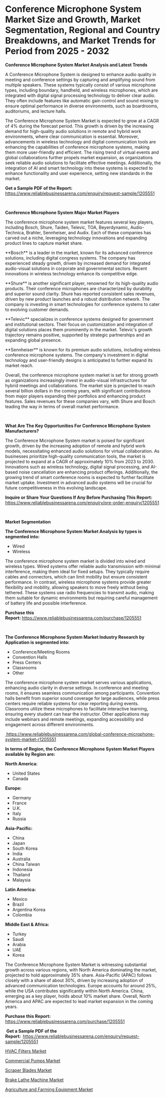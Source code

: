 <p><h1>Conference Microphone System Market Size and Growth, Market Segmentation, Regional and Country Breakdowns, and Market Trends for Period from 2025 -  2032</h1></p><p><strong>Conference Microphone System Market Analysis and Latest Trends</strong></p>
<p><p>A Conference Microphone System is designed to enhance audio quality in meeting and conference settings by capturing and amplifying sound from multiple speakers. These systems typically consist of various microphone types, including boundary, handheld, and wireless microphones, which are integrated with digital signal processing technology to deliver clear audio. They often include features like automatic gain control and sound mixing to ensure optimal performance in diverse environments, such as boardrooms, auditoriums, and lecture halls.</p><p>The Conference Microphone System Market is expected to grow at a CAGR of 4% during the forecast period. This growth is driven by the increasing demand for high-quality audio solutions in remote and hybrid work environments, where clear communication is essential. Moreover, advancements in wireless technology and digital communication tools are enhancing the capabilities of conference microphone systems, making them more user-friendly and efficient. The rising trend of virtual events and global collaborations further propels market expansion, as organizations seek reliable audio solutions to facilitate effective meetings. Additionally, the integration of AI and smart technology into these systems is expected to enhance functionality and user experience, setting new standards in the market.</p></p>
<p><strong>Get a Sample PDF of the Report:&nbsp;</strong> <a href="https://www.reliablebusinessarena.com/enquiry/request-sample/1205551?utm_campaign=3569&utm_medium=2&utm_source=Github&utm_content=ia&utm_term=26032025&utm_id=conference-microphone-system">https://www.reliablebusinessarena.com/enquiry/request-sample/1205551</a></p>
<p>&nbsp;</p>
<p><strong>Conference Microphone System Major Market Players</strong></p>
<p><p>The conference microphone system market features several key players, including Bosch, Shure, Taiden, Televic, TOA, Beyerdynamic, Audio-Technica, Brahler, Sennheiser, and Audix. Each of these companies has carved out a niche, leveraging technology innovations and expanding product lines to capture market share.</p><p>**Bosch** is a leader in the market, known for its advanced conference solutions, including digital congress systems. The company has experienced steady growth, driven by increased demand for integrated audio-visual solutions in corporate and governmental sectors. Recent innovations in wireless technology enhance its competitive edge.</p><p>**Shure** is another significant player, renowned for its high-quality audio products. Their conference microphones are characterized by durability and superior sound clarity. Shure has reported consistent sales revenues, driven by new product launches and a robust distribution network. The company is investing in smart technologies for conference systems to cater to evolving customer demands.</p><p>**Televic** specializes in conference systems designed for government and institutional sectors. Their focus on customization and integration of digital solutions places them prominently in the market. Televic's growth trajectory remains positive, supported by strategic partnerships and an expanding global presence.</p><p>**Sennheiser** is known for its premium audio solutions, including wireless conference microphone systems. The company's investment in digital technology and user-friendly designs is anticipated to further expand its market reach. </p><p>Overall, the conference microphone system market is set for strong growth as organizations increasingly invest in audio-visual infrastructures for hybrid meetings and collaborations. The market size is projected to reach several billion dollars in the coming years, with significant contributions from major players expanding their portfolios and enhancing product features. Sales revenues for these companies vary, with Shure and Bosch leading the way in terms of overall market performance.</p></p>
<p>&nbsp;</p>
<p><strong>What Are The Key Opportunities For Conference Microphone System Manufacturers?</strong></p>
<p><p>The Conference Microphone System market is poised for significant growth, driven by the increasing adoption of remote and hybrid work models, necessitating enhanced audio solutions for virtual collaboration. As businesses prioritize high-quality communication tools, the market is projected to expand at a CAGR of approximately 10% from 2023 to 2030. Innovations such as wireless technology, digital signal processing, and AI-based noise cancellation are enhancing product offerings. Additionally, the growing trend of smart conference rooms is expected to further facilitate market uptake. Investment in advanced audio systems will be crucial for future competitiveness in this evolving landscape.</p></p>
<p><strong>Inquire or Share Your Questions If Any Before Purchasing This Report:</strong> <a href="https://www.reliablebusinessarena.com/enquiry/pre-order-enquiry/1205551?utm_campaign=3569&utm_medium=2&utm_source=Github&utm_content=ia&utm_term=26032025&utm_id=conference-microphone-system">https://www.reliablebusinessarena.com/enquiry/pre-order-enquiry/1205551</a></p>
<p>&nbsp;</p>
<p><strong>Market Segmentation</strong></p>
<p><strong>The Conference Microphone System Market Analysis by types is segmented into:</strong></p>
<p><ul><li>Wired</li><li>Wireless</li></ul></p>
<p><p>The conference microphone system market is divided into wired and wireless types. Wired systems offer reliable audio transmission with minimal interference, making them ideal for fixed setups. They typically require cables and connectors, which can limit mobility but ensure consistent performance. In contrast, wireless microphone systems provide greater flexibility and mobility, allowing speakers to move freely without being tethered. These systems use radio frequencies to transmit audio, making them suitable for dynamic environments but requiring careful management of battery life and possible interference.</p></p>
<p><strong>Purchase this Report:&nbsp;</strong><a href="https://www.reliablebusinessarena.com/purchase/1205551?utm_campaign=3569&utm_medium=2&utm_source=Github&utm_content=ia&utm_term=26032025&utm_id=conference-microphone-system">https://www.reliablebusinessarena.com/purchase/1205551</a></p>
<p>&nbsp;</p>
<p><strong>The Conference Microphone System Market Industry Research by Application is segmented into:</strong></p>
<p><ul><li>Conference/Meeting Rooms</li><li>Convention Halls</li><li>Press Centers</li><li>Classrooms</li><li>Other</li></ul></p>
<p><p>The conference microphone system market serves various applications, enhancing audio clarity in diverse settings. In conference and meeting rooms, it ensures seamless communication among participants. Convention halls benefit from superior sound coverage for large audiences, while press centers require reliable systems for clear reporting during events. Classrooms utilize these microphones to facilitate interactive learning, ensuring every student can hear the instructor. Other applications may include webinars and remote meetings, expanding accessibility and engagement across different environments.</p></p>
<p><a href="https://www.reliablebusinessarena.com/global-conference-microphone-system-market-r1205551?utm_campaign=3569&utm_medium=2&utm_source=Github&utm_content=ia&utm_term=26032025&utm_id=conference-microphone-system">&nbsp;https://www.reliablebusinessarena.com/global-conference-microphone-system-market-r1205551</a></p>
<p><strong>In terms of Region, the Conference Microphone System Market Players available by Region are:</strong></p>
<p>
    <p> <strong> North America: </strong>
        <ul>
            <li>United States</li>
            <li>Canada</li>
        </ul>
        </p> 
    <p> <strong> Europe: </strong>
        <ul>
            <li>Germany</li>
            <li>France</li>
            <li>U.K.</li>
            <li>Italy</li>
            <li>Russia</li>
        </ul>
        </p> 
    <p> <strong> Asia-Pacific: </strong>
        <ul>
            <li>China</li>
            <li>Japan</li>
            <li>South Korea</li>
            <li>India</li>
            <li>Australia</li>
            <li>China Taiwan</li>
            <li>Indonesia</li>
            <li>Thailand</li>
            <li>Malaysia</li>
        </ul>
        </p> 
    <p> <strong> Latin America: </strong>
        <ul>
            <li>Mexico</li>
            <li>Brazil</li>
            <li>Argentina Korea</li>
            <li>Colombia</li>
        </ul>
        </p> 
    <p> <strong> Middle East & Africa: </strong>
        <ul>
            <li>Turkey</li>
            <li>Saudi</li>
            <li>Arabia</li>
            <li>UAE</li>
            <li>Korea</li>
        </ul>
    </p>
    </p>
<p><p>The Conference Microphone System Market is witnessing substantial growth across various regions, with North America dominating the market, projected to hold approximately 35% share. Asia-Pacific (APAC) follows closely with a share of about 30%, driven by increasing adoption of advanced communication technologies. Europe accounts for around 25%, while the USA contributes significantly within North America. China, emerging as a key player, holds about 10% market share. Overall, North America and APAC are expected to lead market expansion in the coming years.</p></p>
<p><strong>Purchase this Report: </strong><a href="https://www.reliablebusinessarena.com/purchase/1205551?utm_campaign=3569&utm_medium=2&utm_source=Github&utm_content=ia&utm_term=26032025&utm_id=conference-microphone-system">https://www.reliablebusinessarena.com/purchase/1205551</a></p>
<p>&nbsp;<strong>Get a Sample PDF of the Report:&nbsp;&nbsp;</strong><a href="https://www.reliablebusinessarena.com/enquiry/request-sample/1205551?utm_campaign=3569&utm_medium=2&utm_source=Github&utm_content=ia&utm_term=26032025&utm_id=conference-microphone-system">https://www.reliablebusinessarena.com/enquiry/request-sample/1205551</a></p>
<p><strong></strong></p>
<p><p><a href="https://www.linkedin.com/pulse/future-hvac-filters-market-expected-cagr-72-over-2025-2032-arithmo-tzd2e?utm_campaign=3569&utm_medium=2&utm_source=Github&utm_content=ia&utm_term=26032025&utm_id=conference-microphone-system">HVAC Filters Market</a></p><p><a href="https://www.linkedin.com/pulse/commercial-pumps-market-study-findings-forecast-cagr-6-0u3oe?utm_campaign=3569&utm_medium=2&utm_source=Github&utm_content=ia&utm_term=26032025&utm_id=conference-microphone-system">Commercial Pumps Market</a></p><p><a href="https://www.linkedin.com/pulse/scraper-blades-market-revenue-insights-63-cagr-growth-forecast-460te?utm_campaign=3569&utm_medium=2&utm_source=Github&utm_content=ia&utm_term=26032025&utm_id=conference-microphone-system">Scraper Blades Market</a></p><p><a href="https://www.linkedin.com/pulse/growth-forecast-brake-lathe-machine-market-13-cagr-2025-cxwwe?utm_campaign=3569&utm_medium=2&utm_source=Github&utm_content=ia&utm_term=26032025&utm_id=conference-microphone-system">Brake Lathe Machine Market</a></p><p><a href="https://www.linkedin.com/pulse/agriculture-farming-equipment-market-scope-shows-upward-wkv5e?utm_campaign=3569&utm_medium=2&utm_source=Github&utm_content=ia&utm_term=26032025&utm_id=conference-microphone-system">Agriculture and Farming Equipment Market</a></p></p>